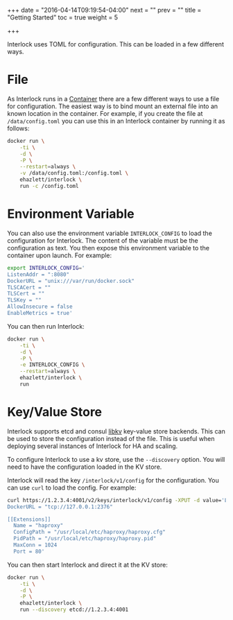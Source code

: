 +++
date = "2016-04-14T09:19:54-04:00"
next = ""
prev = ""
title = "Getting Started"
toc = true
weight = 5

+++

Interlock uses TOML for configuration.  This can be loaded in a few different
ways.

# File
As Interlock runs in a [Container](https://www.docker.com) there are a few
different ways to use a file for configuration.  The easiest way is to bind
mount an external file into an known location in the container.  For example,
if you create the file at `/data/config.toml` you can use this in an
Interlock container by running it as follows:

```bash
docker run \
    -ti \
    -d \
    -P \
    --restart=always \
    -v /data/config.toml:/config.toml \
    ehazlett/interlock \
    run -c /config.toml
```

# Environment Variable
You can also use the environment variable `INTERLOCK_CONFIG` to load the
configuration for Interlock.  The content of the variable must be the 
configuration as text.  You then expose this environment variable to the 
container upon launch.  For example:

```bash
export INTERLOCK_CONFIG='
ListenAddr = ":8080"
DockerURL = "unix:///var/run/docker.sock"
TLSCACert = ""
TLSCert = ""
TLSKey = ""
AllowInsecure = false
EnableMetrics = true'
```

You can then run Interlock:

```bash
docker run \
    -ti \
    -d \
    -P \
    -e INTERLOCK_CONFIG \
    --restart=always \
    ehazlett/interlock \
    run
```

# Key/Value Store
Interlock supports etcd and consul [libkv](https://github.com/docker/libkv)
key-value store backends.  This can be used to store the configuration instead
of the file.  This is useful when deploying several instances of Interlock
for HA and scaling.

To configure Interlock to use a kv store, use the `--discovery` option.  You
will need to have the configuration loaded in the KV store.

Interlock will read the key `/interlock/v1/config` for the configuration.  You
can use `curl` to load the config.  For example:

```bash
curl https://1.2.3.4:4001/v2/keys/interlock/v1/config -XPUT -d value='ListenAddr = ":8080"
DockerURL = "tcp://127.0.0.1:2376"

[[Extensions]]
  Name = "haproxy"
  ConfigPath = "/usr/local/etc/haproxy/haproxy.cfg"
  PidPath = "/usr/local/etc/haproxy/haproxy.pid"
  MaxConn = 1024
  Port = 80'
  ```

You can then start Interlock and direct it at the KV store:

```bash
docker run \
    -ti \
    -d \
    -P \
    ehazlett/interlock \
    run --discovery etcd://1.2.3.4:4001
```

